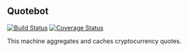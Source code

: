 ## Quotebot

[![Build Status](https://travis-ci.org/tokenly/quotebot.svg?branch=master)](https://travis-ci.org/tokenly/quotebot)  [![Coverage Status](https://coveralls.io/repos/tokenly/quotebot/badge.svg)](https://coveralls.io/r/tokenly/quotebot)

This machine aggregates and caches cryptocurrency quotes.
